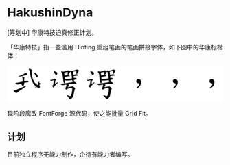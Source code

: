 # HakushinDyna
[筹划中] 华康特技迫真修正计划。

「华康特技」指一些滥用 Hinting 重组笔画的笔画拼接字体，如下图中的华康标楷体：

![](image/我谔谔，，，.svg)

现阶段魔改 FontForge 源代码，使之能批量 Grid Fit。

## 计划
目前独立程序无能力制作，企待有能力者编写。
